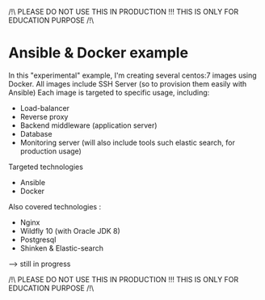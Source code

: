 /!\ PLEASE DO NOT USE THIS IN PRODUCTION !!!
THIS IS ONLY FOR EDUCATION PURPOSE /!\

# Ansible & Docker example
In this "experimental" example, I'm creating several centos:7 images using Docker.
All images include SSH Server (so to provision them easily with Ansible)
Each image is targeted to specific usage, including: 
- Load-balancer 
- Reverse proxy
- Backend middleware (application server)
- Database
- Monitoring server (will also include tools such elastic search, for production usage)

Targeted technologies
- Ansible
- Docker

Also covered technologies :
- Nginx
- Wildfly 10 (with Oracle JDK 8)
- Postgresql
- Shinken & Elastic-search

--> still in progress 


/!\ PLEASE DO NOT USE THIS IN PRODUCTION !!!
THIS IS ONLY FOR EDUCATION PURPOSE /!\

